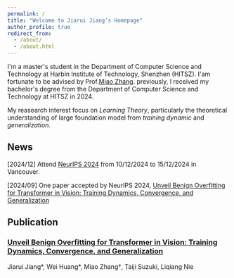 ```yaml
---
permalink: /
title: "Welcome to Jiarui Jiang’s Homepage"
author_profile: true
redirect_from: 
  - /about/
  - /about.html
---
```


I'm a master's student in the Department of Computer Science and Technology at Harbin Institute of Technology, Shenzhen (HITSZ). I'am fortunate to be advised by Prof.[Miao Zhang](https://faculty.hitsz.edu.cn/zhangmiao). previously, I received my bachelor's degree from the Department of Computer Science and Technology at HITSZ in 2024.

My reasearch interest focus on *Learning Theory*, particularly the theoretical understanding of large foundation model from *training dynamic* and *generalization*.

## News

\[2024/12\] Attend [NeurIPS 2024](https://neurips.cc/Conferences/2024) from 10/12/2024 to 15/12/2024 in Vancouver.

\[2024/09\] One paper accepted by NeurIPS 2024, [Unveil Benign Overfitting for Transformer in Vision: Training Dynamics, Convergence, and Generalization](https://arxiv.org/abs/2409.19345)

## Publication

### [Unveil Benign Overfitting for Transformer in Vision: Training Dynamics, Convergence, and Generalization](https://arxiv.org/abs/2409.19345)
Jiarui Jiang\*, Wei Huang\*, Miao Zhang†, Taiji Suzuki, Liqiang Nie


<div style="float: left; margin-up: 20px;">
   <script type='text/javascript' id='clustrmaps' src='//cdn.clustrmaps.com/map_v2.js?cl=ffffff&w=128&t=n&d=yjxsXYZpYXfDpR6lazHiFoeZz77HltY5COafMuTPcXE'></script>
</div>

